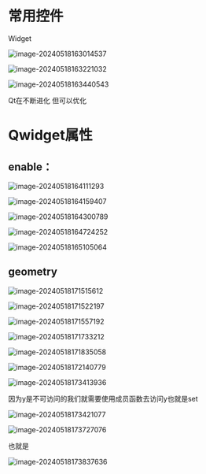 # 常用控件

Widget

![image-20240518163014537](C:\Users\30780\AppData\Roaming\Typora\typora-user-images\image-20240518163014537.png)

![image-20240518163221032](C:\Users\30780\AppData\Roaming\Typora\typora-user-images\image-20240518163221032.png)

![image-20240518163440543](C:\Users\30780\AppData\Roaming\Typora\typora-user-images\image-20240518163440543.png)

Qt在不断进化 但可以优化

# Qwidget属性

## enable：

![image-20240518164111293](C:\Users\30780\AppData\Roaming\Typora\typora-user-images\image-20240518164111293.png)

![image-20240518164159407](C:\Users\30780\AppData\Roaming\Typora\typora-user-images\image-20240518164159407.png)

![image-20240518164300789](C:\Users\30780\AppData\Roaming\Typora\typora-user-images\image-20240518164300789.png)

![image-20240518164724252](C:\Users\30780\AppData\Roaming\Typora\typora-user-images\image-20240518164724252.png)

![image-20240518165105064](C:\Users\30780\AppData\Roaming\Typora\typora-user-images\image-20240518165105064.png)

## geometry

![image-20240518171515612](C:\Users\30780\AppData\Roaming\Typora\typora-user-images\image-20240518171515612.png)

![image-20240518171522197](C:\Users\30780\AppData\Roaming\Typora\typora-user-images\image-20240518171522197.png)

![image-20240518171557192](C:\Users\30780\AppData\Roaming\Typora\typora-user-images\image-20240518171557192.png)

![image-20240518171733212](C:\Users\30780\AppData\Roaming\Typora\typora-user-images\image-20240518171733212.png)

![image-20240518171835058](C:\Users\30780\AppData\Roaming\Typora\typora-user-images\image-20240518171835058.png)

![image-20240518172140779](C:\Users\30780\AppData\Roaming\Typora\typora-user-images\image-20240518172140779.png)

![image-20240518173413936](C:\Users\30780\AppData\Roaming\Typora\typora-user-images\image-20240518173413936.png)

因为y是不可访问的我们就需要使用成员函数去访问y也就是set

![image-20240518173421077](C:\Users\30780\AppData\Roaming\Typora\typora-user-images\image-20240518173421077.png)

![image-20240518173727076](C:\Users\30780\AppData\Roaming\Typora\typora-user-images\image-20240518173727076.png)

也就是 

![image-20240518173837636](C:\Users\30780\AppData\Roaming\Typora\typora-user-images\image-20240518173837636.png)

